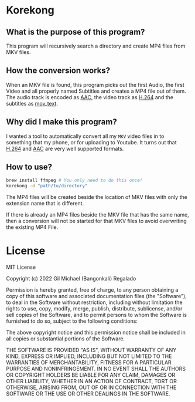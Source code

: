 # Korekong

## What is the purpose of this program?

This program will recursively search a directory and create MP4 files from MKV files. 

## How the conversion works?

When an MKV file is found, this program picks out the first Audio, the first Video and all properly named Subtitles and creates a MP4 file out of them. The audio track is encoded as [AAC](https://jellyfin.org/docs/general/clients/codec-support.html#audio-compatibilityhttpsenwikipediaorgwikicomparisonofvideocontainerformatsaudiocodingformatssupport-wikipedias-audio-codec-tables), the video track as [H.264](https://jellyfin.org/docs/general/clients/codec-support.html#video-compatibilityhttpsenwikipediaorgwikicomparisonofvideocontainerformats-wikipedias-video-codec-tables) and the subtitles as [mov_text](https://en.wikibooks.org/wiki/FFMPEG_An_Intermediate_Guide/subtitle_options#Set_Subtitle_Codec).

## Why did I make this program?

I wanted a tool to automatically convert all my `MKV` video files in to something that my phone, or for uploading to Youtube. It turns out that [H.264](https://jellyfin.org/docs/general/clients/codec-support.html#video-compatibilityhttpsenwikipediaorgwikicomparisonofvideocontainerformats-wikipedias-video-codec-tables) and [AAC](https://jellyfin.org/docs/general/clients/codec-support.html#audio-compatibilityhttpsenwikipediaorgwikicomparisonofvideocontainerformatsaudiocodingformatssupport-wikipedias-audio-codec-tables) are very well supported formats.

## How to use?

```bash
brew install ffmpeg # You only need to do this once!
korekong -d "path/to/directory"
```

The MP4 files will be created beside the location of MKV files with only the extension name that is different. 

If there is already an MP4 files beside the MKV file that has the same name, then a conversion will not be started for that MKV files to avoid overwriting the existing MP4 File.

# License

MIT License

Copyright (c) 2022 Gil Michael (Bangonkali) Regalado

Permission is hereby granted, free of charge, to any person obtaining a copy
of this software and associated documentation files (the "Software"), to deal
in the Software without restriction, including without limitation the rights
to use, copy, modify, merge, publish, distribute, sublicense, and/or sell
copies of the Software, and to permit persons to whom the Software is
furnished to do so, subject to the following conditions:

The above copyright notice and this permission notice shall be included in all
copies or substantial portions of the Software.

THE SOFTWARE IS PROVIDED "AS IS", WITHOUT WARRANTY OF ANY KIND, EXPRESS OR
IMPLIED, INCLUDING BUT NOT LIMITED TO THE WARRANTIES OF MERCHANTABILITY,
FITNESS FOR A PARTICULAR PURPOSE AND NONINFRINGEMENT. IN NO EVENT SHALL THE
AUTHORS OR COPYRIGHT HOLDERS BE LIABLE FOR ANY CLAIM, DAMAGES OR OTHER
LIABILITY, WHETHER IN AN ACTION OF CONTRACT, TORT OR OTHERWISE, ARISING FROM,
OUT OF OR IN CONNECTION WITH THE SOFTWARE OR THE USE OR OTHER DEALINGS IN THE
SOFTWARE.